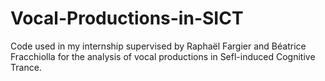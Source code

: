 # Vocal-Productions-in-SICT
Code used in my internship supervised by Raphaël Fargier and Béatrice Fracchiolla for the analysis of vocal productions in Sefl-induced Cognitive Trance.
